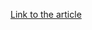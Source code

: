 [Link to the article](https://proofpoint.com/us/blog/threat-insight/nerbian-rat-using-covid-19-themes-features-sophisticated-evasion-techniques)
